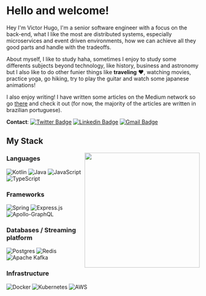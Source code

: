 # Hello and welcome!

Hey I'm Victor Hugo, I'm a senior software engineer with a focus on the back-end, what I like the most are distributed systems, especially microservices and event driven environments, how we can achieve all they good parts and handle with the tradeoffs.

About myself, I like to study haha, sometimes I enjoy to study some differents subjects beyond technology, like history, business and astronomy but I also like to do other funier things like **traveling** ❤️, watching movies, practice yoga, go hiking, try to play the guitar and watch some japanese animations!

I also enjoy writing! I have written some articles on the Medium network so go [there](https://medium.com/@victorhsr) and check it out (for now, the majority of the articles are written in brazilian portuguese).

**Contact**: [![Twitter Badge](https://img.shields.io/badge/-victorhsrx-blue?style=plastic&logo=Twitter&logoColor=white&link=https://twitter.com/victorhsrx/)](https://twitter.com/victorhsrx/)
[![Linkedin Badge](https://img.shields.io/badge/-victorhsr-blue?style=plastic&logo=Linkedin&logoColor=white&link=https://www.linkedin.com/in/victorhsr/)](https://www.linkedin.com/in/victorhsr/)
[![Gmail Badge](https://img.shields.io/badge/-victor.hugo.origins@gmail.com-c14438?style=plastic&logo=Gmail&logoColor=white&link=mailto:victor.hugo.origins@gmail.com)](mailto:victor.hugo.origins@gmail.com)

## My Stack 

<img align="right" width="300" height="300" src="https://media2.giphy.com/media/unQ3IJU2RG7DO/giphy.gif?cid=790b761194d9aa79cd22873d8d7f8f106381e1f2277a9cad&rid=giphy.gif&ct=g">

### Languages

![Kotlin](https://img.shields.io/badge/kotlin-%230095D5.svg?style=for-the-badge&logo=kotlin&logoColor=white)
![Java](https://img.shields.io/badge/java-%23ED8B00.svg?style=for-the-badge&logo=java&logoColor=white)
![JavaScript](https://img.shields.io/badge/javascript-%23323330.svg?style=for-the-badge&logo=javascript&logoColor=%23F7DF1E)
![TypeScript](https://img.shields.io/badge/typescript-%23007ACC.svg?style=for-the-badge&logo=typescript&logoColor=white)

### Frameworks

![Spring](https://img.shields.io/badge/spring-%236DB33F.svg?style=for-the-badge&logo=spring&logoColor=white)
![Express.js](https://img.shields.io/badge/express.js-%23404d59.svg?style=for-the-badge&logo=express&logoColor=%2361DAFB) 
![Apollo-GraphQL](https://img.shields.io/badge/-ApolloGraphQL-311C87?style=for-the-badge&logo=apollo-graphql)

### Databases / Streaming platform

![Postgres](https://img.shields.io/badge/postgres-%23316192.svg?style=for-the-badge&logo=postgresql&logoColor=white)
![Redis](https://img.shields.io/badge/redis-%23DD0031.svg?style=for-the-badge&logo=redis&logoColor=white)
![Apache Kafka](https://img.shields.io/badge/Apache_Kafka-231F20?style=for-the-badge&logo=apache-kafka&logoColor=white)

### Infrastructure

![Docker](https://img.shields.io/badge/docker-%230db7ed.svg?style=for-the-badge&logo=docker&logoColor=white)
![Kubernetes](https://img.shields.io/badge/kubernetes-%23326ce5.svg?style=for-the-badge&logo=kubernetes&logoColor=white)
![AWS](https://img.shields.io/badge/AWS-%23FF9900.svg?style=for-the-badge&logo=amazon-aws&logoColor=white)
